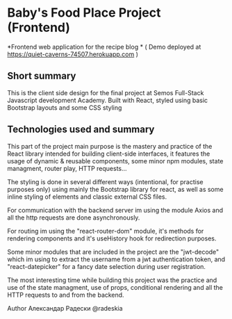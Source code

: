 # Baby's Food Place Project (Frontend)

*Frontend web application for the recipe blog *
( Demo deployed at https://quiet-caverns-74507.herokuapp.com )


## Short summary

This is the client side design for the final project at Semos Full-Stack Javascript development Academy. Built with React, styled using basic Bootstrap layouts and some CSS styling



## Technologies used and summary

This part of the project main purpose is the mastery and practice of the React library intended for building client-side interfaces, it features the usage of dynamic & reusable components, some minor npm modules, state managment, router play,  HTTP requests...

The styling is done in several different ways (intentional, for practise purposes only) using mainly the Bootstrap library for react, as well as some inline styling of elements and classic external CSS files.

For communication with the backend server im using the module Axios and all the http requests are done asynchronously.

For routing im using the "react-router-dom" module, it's methods for rendering components and it's useHistory hook for redirection purposes.

Some minor modules that are included in the project are the "jwt-decode" which im using to extract the username from a jwt authentication token, and "react-datepicker" for a fancy date selection during user registration.

The most interesting time while building this project was the practice and use of the state managment, use of props, conditional rendering and all the HTTP requests to and from the backend.

Author Александар Радески @radeskia

